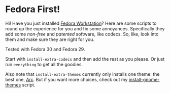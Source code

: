 Fedora First!
=============

Hi! Have you just installed [Fedora Workstation](https://getfedora.org/en/workstation/)? Here are
some scripts to round up the experience for you and fix some annoyances. Specifically they add
some *non-free* and *patented* software, like codecs. So, like, look into them and make sure they
are right for you.

Tested with Fedora 30 and Fedora 29.

Start with `install-extra-codecs` and then add the rest as you please. Or just run `everything`
to get all the goodies.

Also note that `install-extra-themes` currently only installs one theme: the best one,
[Arc](https://github.com/NicoHood/arc-theme). But if you want more choices, check out my
[install-gnome-themes](https://github.com/tliron/install-gnome-themes) script.
